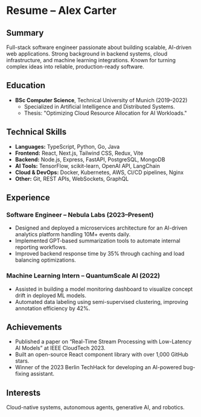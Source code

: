 # Resume – Alex Carter

## Summary
Full-stack software engineer passionate about building scalable, AI-driven web applications. Strong background in backend systems, cloud infrastructure, and machine learning integrations. Known for turning complex ideas into reliable, production-ready software.

## Education
- **BSc Computer Science**, Technical University of Munich (2019–2022)
  - Specialized in Artificial Intelligence and Distributed Systems.
  - Thesis: "Optimizing Cloud Resource Allocation for AI Workloads."

## Technical Skills
- **Languages:** TypeScript, Python, Go, Java  
- **Frontend:** React, Next.js, Tailwind CSS, Redux, Vite  
- **Backend:** Node.js, Express, FastAPI, PostgreSQL, MongoDB  
- **AI Tools:** TensorFlow, scikit-learn, OpenAI API, LangChain  
- **Cloud & DevOps:** Docker, Kubernetes, AWS, CI/CD pipelines, Nginx  
- **Other:** Git, REST APIs, WebSockets, GraphQL

## Experience
### Software Engineer – Nebula Labs (2023–Present)
- Designed and deployed a microservices architecture for an AI-driven analytics platform handling 10M+ events daily.
- Implemented GPT-based summarization tools to automate internal reporting workflows.
- Improved backend response time by 35% through caching and load balancing optimizations.

### Machine Learning Intern – QuantumScale AI (2022)
- Assisted in building a model monitoring dashboard to visualize concept drift in deployed ML models.
- Automated data labeling using semi-supervised clustering, improving annotation efficiency by 42%.

## Achievements
- Published a paper on “Real-Time Stream Processing with Low-Latency AI Models” at IEEE CloudTech 2023.
- Built an open-source React component library with over 1,000 GitHub stars.
- Winner of the 2023 Berlin TechHack for developing an AI-powered bug-fixing assistant.

## Interests
Cloud-native systems, autonomous agents, generative AI, and robotics.
